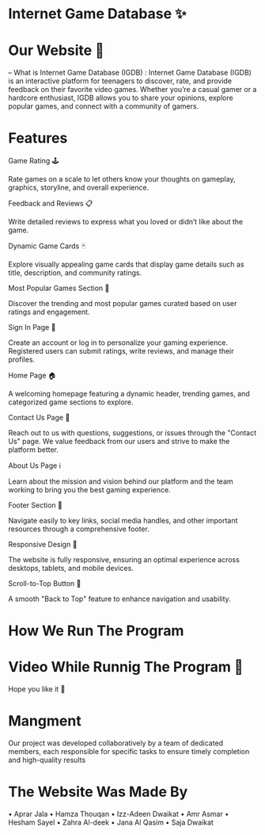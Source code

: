  # Internet Game Database  ✨
 
 # Our Website 🔮
 – What is  Internet Game Database (IGDB)  : 
 Internet Game Database (IGDB) is an interactive platform for teenagers to discover, rate, and provide feedback on their favorite video games. Whether you’re a casual gamer or a hardcore enthusiast, IGDB allows you to share your opinions, explore popular games, and connect with a community of gamers.


# Features 
Game Rating 🕹️

Rate games on a scale to let others know your thoughts on gameplay, graphics, storyline, and overall experience.

Feedback and Reviews 📋

Write detailed reviews to express what you loved or didn’t like about the game.

Dynamic Game Cards 🃏

Explore visually appealing game cards that display game details such as title, description, and community ratings.

Most Popular Games Section 🌟

Discover the trending and most popular games curated based on user ratings and engagement.

Sign In Page 🔮

Create an account or log in to personalize your gaming experience. Registered users can submit ratings, write reviews, and manage their profiles.

Home Page 🏠

A welcoming homepage featuring a dynamic header, trending games, and categorized game sections to explore.

Contact Us Page 📲

Reach out to us with questions, suggestions, or issues through the "Contact Us" page. We value feedback from our users and strive to make the platform better.

About Us Page ℹ️

Learn about the mission and vision behind our platform and the team working to bring you the best gaming experience.

Footer Section 📌

Navigate easily to key links, social media handles, and other important resources through a comprehensive footer.

Responsive Design 🎈

The website is fully responsive, ensuring an optimal experience across desktops, tablets, and mobile devices.

Scroll-to-Top Button 🔼

A smooth "Back to Top" feature to enhance navigation and usability.


# How We  Run The Program 



# Video While Runnig The Program 🎥



Hope you like it 🎇


# Mangment 
Our project was developed collaboratively by a team of dedicated members, each responsible for specific tasks to ensure timely completion and high-quality results

# The Website Was Made By 
• Aprar Jala 
• Hamza Thouqan 
• Izz-Adeen Dwaikat 
• Amr Asmar
• Hesham Sayel 
• Zahra Al-deek 
• Jana  Al Qasim 
• Saja Dwaikat 



